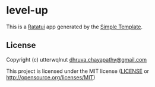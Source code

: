 # level-up

This is a [Ratatui] app generated by the [Simple Template].

[Ratatui]: https://ratatui.rs
[Simple Template]: https://github.com/ratatui/templates/tree/main/simple

## License

Copyright (c) utterwqlnut <dhruva.chayapathy@gmail.com>

This project is licensed under the MIT license ([LICENSE] or <http://opensource.org/licenses/MIT>)

[LICENSE]: ./LICENSE
